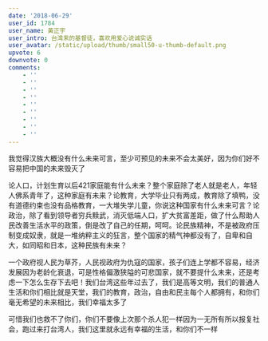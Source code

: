 ```yaml
---
date: '2018-06-29'
user_id: 1784
user_name: 黃正宇
user_intro: 台湾来的基督徒，喜欢用爱心说诚实话
user_avatar: /static/upload/thumb/small50-u-thumb-default.png
upvote: 6
downvote: 0
comments:
    - ''
    - ''
    - ''
    - ''
    - ''
    - ''
    - ''
    - ''
    - ''
---
```


我觉得汉族大概没有什么未来可言，至少可预见的未来不会太美好，因为你们好不容易把中国的未来毁灭了

论人口，计划生育以后421家庭能有什么未来？整个家庭除了老人就是老人，年轻人佛系青年了，这种家庭有未来？论教育，大学毕业只有两成，教育除了填鸭，没有道德约束也没有品格教育，一大堆失学儿童，你说这种国家有什么未来可言？论政治，除了看到领导者穷兵黩武，消灭低端人口，扩大贫富差距，做了什么帮助人民改善生活水平的政策，倒是改了自己的任期，呵呵。论民族精神，不是被政府压制变成奴隶，就是一堆纳粹主义的狂言，整个国家的精气神都没有了，自卑和自大，如同昭和日本，这种民族有未来？

一个政府视人民为草芥，人民视政府为仇寇的国家，孩子们连上学都不容易，经济发展因为老龄化衰退，可是性格偏激狭隘的可悲国家，就不要提什么未来，还是考虑一下怎么生存下去吧！我们台湾这些年过去了，我们是高等文明，我们的普通人生活和你们相比就是天堂，我们的教育，政治，自由和民主每个人都拥有，和你们毫无希望的未来相比，我们幸福太多了

可惜我们也救不了你们，你们不要像上次那个杀人犯一样因为一无所有所以报复社会，跑过来打台湾人，我们这里就永远有幸福的生活，和你们不一样
